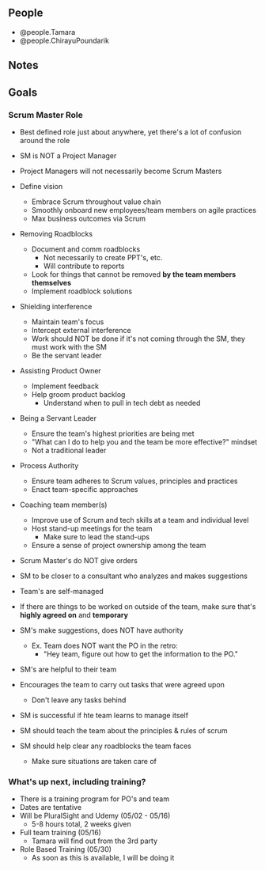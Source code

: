 
## People
- @people.Tamara
- @people.ChirayuPoundarik

## Notes

## Goals
### Scrum Master Role
- Best defined role just about anywhere, yet there's a lot of confusion around the role
- SM is NOT a Project Manager
- Project Managers will not necessarily become Scrum Masters
- Define vision
  - Embrace Scrum throughout value chain
  - Smoothly onboard new employees/team members on agile practices
  - Max business outcomes via Scrum
- Removing Roadblocks
  - Document and comm roadblocks
    - Not necessarily to create PPT's, etc.
    - Will contribute to reports
  - Look for things that cannot be removed **by the team members themselves**
  - Implement roadblock solutions
- Shielding interference
  - Maintain team's focus
  - Intercept external interference
  - Work should NOT be done if it's not coming through the SM, they must work with the SM
  - Be the servant leader
- Assisting Product Owner
  - Implement feedback 
  - Help groom product backlog
    - Understand when to pull in tech debt as needed
- Being a Servant Leader
  - Ensure the team's highest priorities are being met
  - "What can I do to help you and the team be more effective?" mindset
  - Not a traditional leader
- Process Authority
  - Ensure team adheres to Scrum values, principles and practices
  - Enact team-specific approaches
- Coaching team member(s)
  - Improve use of Scrum and tech skills at a team and individual level
  - Host stand-up meetings for the team
    - Make sure to lead the stand-ups
  - Ensure a sense of project ownership among the team

- Scrum Master's do NOT give orders
- SM to be closer to a consultant who analyzes and makes suggestions
- Team's are self-managed
- If there are things to be worked on outside of the team, make sure that's **highly agreed on** and **temporary**
- SM's make suggestions, does NOT have authority
  - Ex. Team does NOT want the PO in the retro:
    - "Hey team, figure out how to get the information to the PO."

- SM's are helpful to their team
- Encourages the team to carry out tasks that were agreed upon
  - Don't leave any tasks behind
- SM is successful if hte team learns to manage itself
- SM should teach the team about the principles & rules of scrum
- SM should help clear any roadblocks the team faces
  - Make sure situations are taken care of


### What's up next, including training?
- There is a training program for PO's and team
- Dates are tentative
- Will be PluralSight and Udemy (05/02 - 05/16)
  - 5-8 hours total, 2 weeks given
- Full team training (05/16)
  - Tamara will find out from the 3rd party
- Role Based Training (05/30)
  - As soon as this is available, I will be doing it
